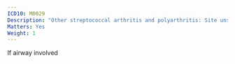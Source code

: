 ```yaml
---
ICD10: M0029
Description: "Other streptococcal arthritis and polyarthritis: Site unspecified"
Matters: Yes
Weight: 1
---
```

If airway involved
